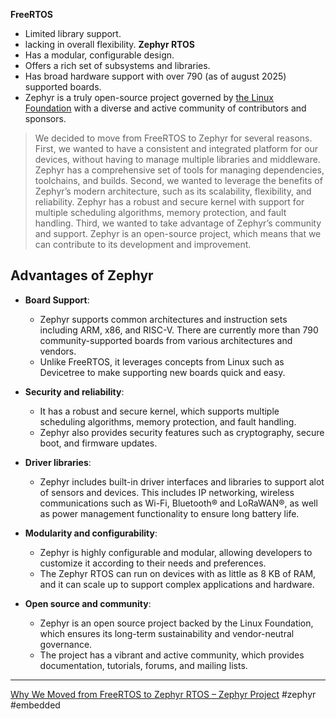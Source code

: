 **FreeRTOS** 
- Limited library support.
- lacking in overall flexibility. 
**Zephyr RTOS** 
- Has a modular, configurable design.
- Offers a rich set of subsystems and libraries.
- Has broad hardware support with over 790 (as of august 2025) supported boards.
- Zephyr is a truly open-source project governed by [the Linux Foundation](https://www.linuxfoundation.org/) with a diverse and active community of contributors and sponsors.
> We decided to move from FreeRTOS to Zephyr for several reasons. First, we wanted to have a consistent and integrated platform for our devices, without having to manage multiple libraries and middleware. Zephyr has a comprehensive set of tools for managing dependencies, toolchains, and builds. Second, we wanted to leverage the benefits of Zephyr’s modern architecture, such as its scalability, flexibility, and reliability. Zephyr has a robust and secure kernel with support for multiple scheduling algorithms, memory protection, and fault handling. Third, we wanted to take advantage of Zephyr’s community and support. Zephyr is an open-source project, which means that we can contribute to its development and improvement.
## Advantages of Zephyr
- **Board Support**: 
	- Zephyr supports common architectures and instruction sets including ARM, x86, and RISC-V. There are currently more than 790 community-supported boards from various architectures and vendors.
	- Unlike FreeRTOS, it leverages concepts from Linux such as Devicetree to make supporting new boards quick and easy.
	
- **Security and reliability**: 
	- It has a robust and secure kernel, which supports multiple scheduling algorithms, memory protection, and fault handling.
	- Zephyr also provides security features such as cryptography, secure boot, and firmware updates.
- **Driver libraries**: 
	- Zephyr includes built-in driver interfaces and libraries to support alot of sensors and devices. This includes IP networking, wireless communications such as Wi-Fi, Bluetooth® and LoRaWAN®, as well as power management functionality to ensure long battery life.
- **Modularity and configurability**:
	- Zephyr is highly configurable and modular, allowing developers to customize it according to their needs and preferences. 
	- The Zephyr RTOS can run on devices with as little as 8 KB of RAM, and it can scale up to support complex applications and hardware.
- **Open source and community**:
	- Zephyr is an open source project backed by the Linux Foundation, which ensures its long-term sustainability and vendor-neutral governance.
	- The project has a vibrant and active community, which provides documentation, tutorials, forums, and mailing lists.
	
---
[Why We Moved from FreeRTOS to Zephyr RTOS – Zephyr Project](https://www.zephyrproject.org/why-we-moved-from-freertos-to-zephyr-rtos/)
#zephyr #embedded 